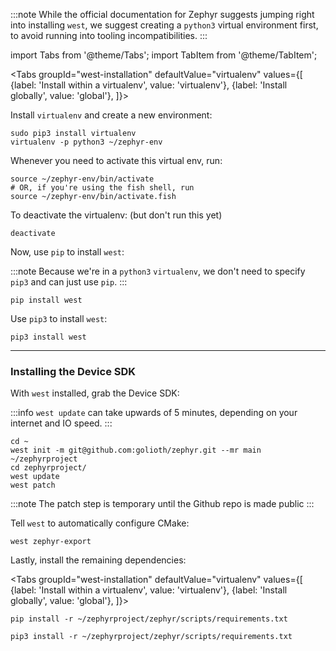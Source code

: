 :::note
While the official documentation for Zephyr suggests jumping right into
installing `west`, we suggest creating a `python3` virtual environment
first, to avoid running into tooling incompatibilities.
:::

import Tabs from '@theme/Tabs';
import TabItem from '@theme/TabItem';

<Tabs
groupId="west-installation"
defaultValue="virtualenv"
values={[
{label: 'Install within a virtualenv', value: 'virtualenv'},
{label: 'Install globally', value: 'global'},
]}>
<TabItem value="virtualenv">

Install `virtualenv` and create a new environment:

```
sudo pip3 install virtualenv
virtualenv -p python3 ~/zephyr-env
```

Whenever you need to activate this virtual env, run:

```
source ~/zephyr-env/bin/activate
# OR, if you're using the fish shell, run
source ~/zephyr-env/bin/activate.fish
```

To deactivate the virtualenv: (but don't run this yet)

```
deactivate
```

Now, use `pip` to install `west`:

:::note
Because we're in a `python3` `virtualenv`, we don't need to specify `pip3`
and can just use `pip`.
:::

```
pip install west
```
</TabItem>
<TabItem value="global">

Use `pip3` to install `west`:

```
pip3 install west
```
</TabItem>
</Tabs>

---

### Installing the Device SDK

With `west` installed, grab the Device SDK:

:::info
`west update` can take upwards of 5 minutes, depending on your internet and IO speed.
:::

```
cd ~
west init -m git@github.com:golioth/zephyr.git --mr main ~/zephyrproject
cd zephyrproject/
west update
west patch
```

:::note
The patch step is temporary until the Github repo is made public
:::

Tell `west` to automatically configure CMake:

```
west zephyr-export
```

Lastly, install the remaining dependencies:

<Tabs
groupId="west-installation"
defaultValue="virtualenv"
values={[
{label: 'Install within a virtualenv', value: 'virtualenv'},
{label: 'Install globally', value: 'global'},
]}>
<TabItem value="virtualenv">

```
pip install -r ~/zephyrproject/zephyr/scripts/requirements.txt
```

</TabItem>
<TabItem value="global">

```
pip3 install -r ~/zephyrproject/zephyr/scripts/requirements.txt
```

</TabItem>
</Tabs>
